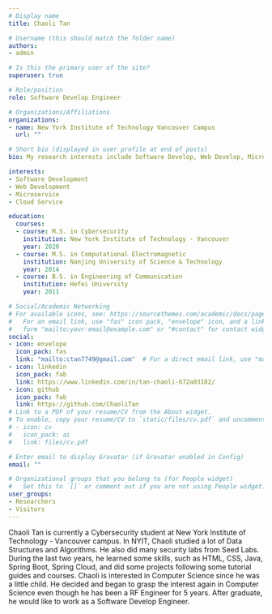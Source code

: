 ```yaml
---
# Display name
title: Chaoli Tan

# Username (this should match the folder name)
authors:
- admin

# Is this the primary user of the site?
superuser: true

# Role/position
role: Software Develop Engineer

# Organizations/Affiliations
organizations:
- name: New York Institute of Technology Vancouver Campus
  url: ""

# Short bio (displayed in user profile at end of posts)
bio: My research interests include Software Develop, Web Develop, Microservice and Cloud.

interests:
- Software Development
- Web Development
- Microservice
- Cloud Service

education:
  courses:
  - course: M.S. in Cybersecurity
    institution: New York Institute of Technology - Vancouver
    year: 2020
  - course: M.S. in Computational Electromagnetic
    institution: Nanjing University of Science & Technology
    year: 2014
  - course: B.S. in Engineering of Communication
    institution: Hefei University
    year: 2011

# Social/Academic Networking
# For available icons, see: https://sourcethemes.com/academic/docs/page-builder/#icons
#   For an email link, use "fas" icon pack, "envelope" icon, and a link in the
#   form "mailto:your-email@example.com" or "#contact" for contact widget.
social:
- icon: envelope
  icon_pack: fas
  link: "mailto:ctan7749@gmail.com"  # For a direct email link, use "mailto:test@example.org".
- icon: linkedin
  icon_pack: fab
  link: https://www.linkedin.com/in/tan-chaoli-672a03182/
- icon: github
  icon_pack: fab
  link: https://github.com/ChaoliTan
# Link to a PDF of your resume/CV from the About widget.
# To enable, copy your resume/CV to `static/files/cv.pdf` and uncomment the lines below.
# - icon: cv
#   icon_pack: ai
#   link: files/cv.pdf

# Enter email to display Gravatar (if Gravatar enabled in Config)
email: ""

# Organizational groups that you belong to (for People widget)
#   Set this to `[]` or comment out if you are not using People widget.
user_groups:
- Researchers
- Visitors
---
```


Chaoli Tan is currently a Cybersecurity student at New York Institute of Technology - Vancouver campus. In NYIT, Chaoli studied a lot of Data Structures and Algorithms. He also did many security labs from Seed Labs. During the last two years, he learned some skills, such as HTML, CSS, Java, Spring Boot, Spring Cloud, and did some projects following some tutorial guides and courses. Chaoli is interested in Computer Science since he was a little child. He decided and began to grasp the interest again in Computer Science even though he has been a RF Engineer for 5 years. After graduate, he would like to work as a Software Develop Engineer.
